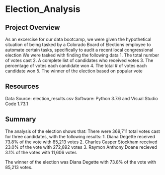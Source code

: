 # Election_Analysis
## Project Overview
As an excercise for our data bootcamp, we were given the hypothetical situation of being tasked by a Colorado Board of Elections employee to automate certain tasks, specifically to audit a recent local congressional election 
We were tasked with finding the following data
    1. The total number of votes cast
    2. A complete list of candidates who received votes
    3. The percentage of votes each candidate won
    4. The total # of votes each candidate won
    5. The winner of the election based on popular vote

## Resources
Data Source: election_results.csv
Software: Python 3.7.6 and Visual Studio Code 1.73.1

## Summary
The analysis of the election shows that:
    There were 369,711 total votes cast for three candidates, with the following results:
        1. Diana Degette received 73.8% of the vote with 85,213 votes 
        2. Charles Casper Stockham received 23.0% of the vote with 272,892 votes
        3. Raymon Anthony Doane recieved 3.1% of the votes with 11,606 votes 

The winner of the election was Diana Degette with 73.8% of the vote with 85,213 votes.  
